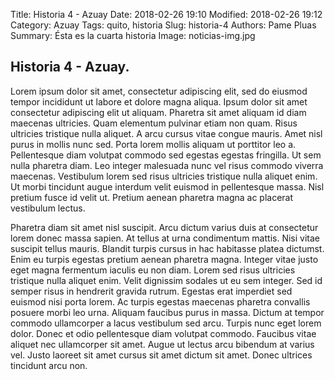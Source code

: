 Title: Historia 4 - Azuay
Date: 2018-02-26 19:10
Modified: 2018-02-26 19:12
Category: Azuay
Tags: quito, historia
Slug: historia-4
Authors: Pame Pluas
Summary: Ésta es la cuarta historia
Image: noticias-img.jpg

## Historia 4 - Azuay.

Lorem ipsum dolor sit amet, consectetur adipiscing elit, sed do eiusmod tempor incididunt ut labore et dolore magna aliqua. Ipsum dolor sit amet consectetur adipiscing elit ut aliquam. Pharetra sit amet aliquam id diam maecenas ultricies. Quam elementum pulvinar etiam non quam. Risus ultricies tristique nulla aliquet. A arcu cursus vitae congue mauris. Amet nisl purus in mollis nunc sed. Porta lorem mollis aliquam ut porttitor leo a. Pellentesque diam volutpat commodo sed egestas egestas fringilla. Ut sem nulla pharetra diam. Leo integer malesuada nunc vel risus commodo viverra maecenas. Vestibulum lorem sed risus ultricies tristique nulla aliquet enim. Ut morbi tincidunt augue interdum velit euismod in pellentesque massa. Nisl pretium fusce id velit ut. Pretium aenean pharetra magna ac placerat vestibulum lectus.

Pharetra diam sit amet nisl suscipit. Arcu dictum varius duis at consectetur lorem donec massa sapien. At tellus at urna condimentum mattis. Nisi vitae suscipit tellus mauris. Blandit turpis cursus in hac habitasse platea dictumst. Enim eu turpis egestas pretium aenean pharetra magna. Integer vitae justo eget magna fermentum iaculis eu non diam. Lorem sed risus ultricies tristique nulla aliquet enim. Velit dignissim sodales ut eu sem integer. Sed id semper risus in hendrerit gravida rutrum. Egestas erat imperdiet sed euismod nisi porta lorem. Ac turpis egestas maecenas pharetra convallis posuere morbi leo urna. Aliquam faucibus purus in massa. Dictum at tempor commodo ullamcorper a lacus vestibulum sed arcu. Turpis nunc eget lorem dolor. Donec et odio pellentesque diam volutpat commodo. Faucibus vitae aliquet nec ullamcorper sit amet. Augue ut lectus arcu bibendum at varius vel. Justo laoreet sit amet cursus sit amet dictum sit amet. Donec ultrices tincidunt arcu non.


